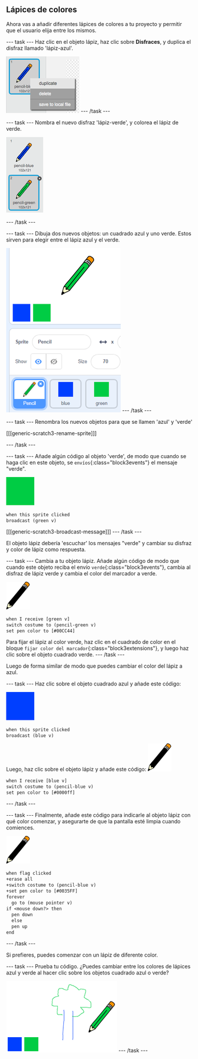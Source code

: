 ## Lápices de colores

Ahora vas a añadir diferentes lápices de colores a tu proyecto y permitir que el usuario elija entre los mismos.

\--- task \--- Haz clic en el objeto lápiz, haz clic sobre **Disfraces**, y duplica el disfraz llamado 'lápiz-azul'.

![captura de pantalla](images/paint-blue-duplicate.png) \--- /task \---

\--- task \--- Nombra el nuevo disfraz 'lápiz-verde', y colorea el lápiz de verde.

![captura de pantalla](images/paint-pencil-green.png)

\--- /task \---

\--- task \--- Dibuja dos nuevos objetos: un cuadrado azul y uno verde. Estos sirven para elegir entre el lápiz azul y el verde.

![captura de pantalla](images/paint-selectors.png) \--- /task \---

\--- task \--- Renombra los nuevos objetos para que se llamen 'azul' y 'verde'

[[[generic-scratch3-rename-sprite]]]

\--- /task \---

\--- task \--- Añade algún código al objeto 'verde', de modo que cuando se haga clic en este objeto, se `envíos`{:class="block3events"} el mensaje "verde".

![cuadrado verde](images/green_square.png)

```blocks3
when this sprite clicked
broadcast (green v)
```

[[[generic-scratch3-broadcast-message]]] \--- /task \---

El objeto lápiz debería 'escuchar' los mensajes "verde" y cambiar su disfraz y color de lápiz como respuesta.

\--- task \--- Cambia a tu objeto lápiz. Añade algún código de modo que cuando este objeto reciba el envío `verde`{:class="block3events"}, cambia al disfraz de lápiz verde y cambia el color del marcador a verde.

![lápiz](images/pencil.png)

```blocks3
when I receive [green v]
switch costume to (pencil-green v)
set pen color to [#00CC44]
```

Para fijar el lápiz al color verde, haz clic en el cuadrado de color en el bloque `fijar color del marcador`{:class="block3extensions"}, y luego haz clic sobre el objeto cuadrado verde. \--- /task \---

Luego de forma similar de modo que puedes cambiar el color del lápiz a azul.

\--- task \--- Haz clic sobre el objeto cuadrado azul y añade este código:

![cuadrado_azul](images/blue_square.png)

```blocks3
when this sprite clicked
broadcast (blue v)
```

Luego, haz clic sobre el objeto lápiz y añade este código: ![lápiz](images/pencil.png)

```blocks3
when I receive [blue v]
switch costume to (pencil-blue v)
set pen color to [#0000ff]
```

\--- /task \---

\--- task \--- Finalmente, añade este código para indicarle al objeto lápiz con qué color comenzar, y asegurarte de que la pantalla esté limpia cuando comiences.

![lápiz](images/pencil.png)

```blocks3
when flag clicked
+erase all
+switch costume to (pencil-blue v)
+set pen color to [#0035FF]
forever
  go to (mouse pointer v)
if <mouse down?> then
  pen down
  else
  pen up
end
```

\--- /task \---

Si prefieres, puedes comenzar con un lápiz de diferente color.

\--- task \--- Prueba tu código. ¿Puedes cambiar entre los colores de lápices azul y verde al hacer clic sobre los objetos cuadrado azul o verde?

![captura de pantalla](images/paint-pens-test.png) \--- /task \---
